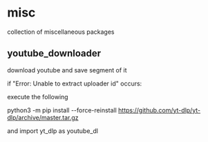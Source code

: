 # misc
collection of miscellaneous packages 

## youtube_downloader
download youtube and save segment of it

if "Error: Unable to extract uploader id" occurs:

execute the following

python3 -m pip install --force-reinstall https://github.com/yt-dlp/yt-dlp/archive/master.tar.gz

and import yt_dlp as youtube_dl
